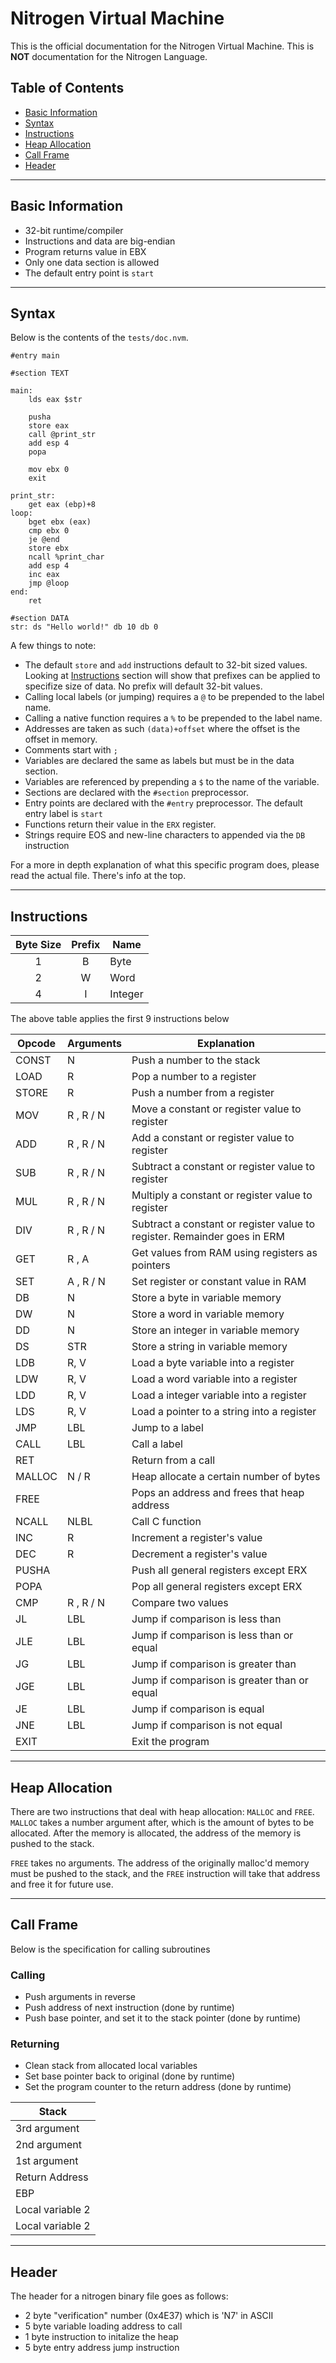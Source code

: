 # Nitrogen Virtual Machine

This is the official documentation for the Nitrogen Virtual Machine.
This is **NOT** documentation for the Nitrogen Language.

## Table of Contents
* [Basic Information](#basic-information)
* [Syntax](#syntax)
* [Instructions](#instructions)
* [Heap Allocation](#heap-allocation)
* [Call Frame](#call-frame)
* [Header](#header)

---

## Basic Information

* 32-bit runtime/compiler
* Instructions and data are big-endian
* Program returns value in EBX
* Only one data section is allowed
* The default entry point is `start`

---

## Syntax

Below is the contents of the `tests/doc.nvm`.

```
#entry main

#section TEXT

main:
	lds eax $str

	pusha
	store eax
	call @print_str
	add esp 4
	popa

	mov ebx 0
	exit

print_str:
	get eax (ebp)+8
loop:
	bget ebx (eax)
	cmp ebx 0
	je @end
	store ebx
	ncall %print_char
	add esp 4
	inc eax
	jmp @loop
end:
	ret

#section DATA
str: ds "Hello world!" db 10 db 0
```
A few things to note:
* The default `store` and `add` instructions default to 32-bit sized
values. Looking at [Instructions](#instructions) section will show
that prefixes can be applied to specifize size of data. No prefix will default 32-bit values.
* Calling local labels (or jumping) requires a `@` to be prepended
to the label name.
* Calling a native function requires a `%` to be prepended to the label name.
* Addresses are taken as such `(data)+offset` where the offset is
the offset in memory.
* Comments start with `;`
* Variables are declared the same as labels but must be in the data section.
* Variables are referenced by prepending a `$` to the name of the variable.
* Sections are declared with the `#section` preprocessor.
* Entry points are declared with the `#entry` preprocessor. The default entry label is `start`
* Functions return their value in the `ERX` register.
* Strings require EOS and new-line characters to appended via the `DB` instruction

For a more in depth explanation of what this specific program does, please read
the actual file. There's info at the top.

---

## Instructions

| Byte Size | Prefix | Name |
| :-------: | :----: | ---- |
| 1			| B		 | Byte |
| 2			| W		 | Word |
| 4			| I		 | Integer |

The above table applies the first 9 instructions below

| Opcode 	| Arguments | Explanation |
| --------- | --------- | ----------- |
| CONST 	| N			| Push a number to the stack |
| LOAD		| R			| Pop a number to a register |
| STORE 	| R			| Push a number from a register |
| MOV		| R , R / N	| Move a constant or register value to register |
| ADD		| R , R / N | Add a constant or register value to register |
| SUB		| R , R / N	| Subtract a constant or register value to register |
| MUL		| R , R / N	| Multiply a constant or register value to register |
| DIV		| R , R / N	| Subtract a constant or register value to register. Remainder goes in ERM |
| GET		| R , A		| Get values from RAM using registers as pointers |
| SET		| A , R / N	| Set register or constant value in RAM |
| DB		| N			| Store a byte in variable memory |
| DW		| N			| Store a word in variable memory |
| DD		| N			| Store an integer in variable memory |
| DS		| STR		| Store a string in variable memory |
| LDB		| R, V		| Load a byte variable into a register |
| LDW		| R, V		| Load a word variable into a register |
| LDD		| R, V		| Load a integer variable into a register |
| LDS		| R, V		| Load a pointer to a string into a register |
| JMP		| LBL		| Jump to a label |
| CALL		| LBL		| Call a label |
| RET		|			| Return from a call |
| MALLOC	| N	/ R		| Heap allocate a certain number of bytes |
| FREE		|			| Pops an address and frees that heap address |
| NCALL		| NLBL		| Call C function |
| INC		| R			| Increment a register's value |
| DEC		| R			| Decrement a register's value |
| PUSHA		|			| Push all general registers except ERX |
| POPA		|			| Pop all general registers except ERX |
| CMP		| R , R / N | Compare two values |
| JL		| LBL		| Jump if comparison is less than |
| JLE		| LBL		| Jump if comparison is less than or equal |
| JG		| LBL		| Jump if comparison is greater than |
| JGE		| LBL		| Jump if comparison is greater than or equal |
| JE		| LBL		| Jump if comparison is equal |
| JNE		| LBL		| Jump if comparison is not equal |
| EXIT		|			| Exit the program |

---

## Heap Allocation

There are two instructions that deal with heap allocation: `MALLOC` and `FREE`.
`MALLOC` takes a number argument after, which is the amount of bytes to be
allocated. After the memory is allocated, the address of the memory is pushed
to the stack.

`FREE` takes no arguments. The address of the originally malloc'd memory must
be pushed to the stack, and the `FREE` instruction will take that address and
free it for future use.

---

## Call Frame

Below is the specification for calling subroutines

### Calling

* Push arguments in reverse
* Push address of next instruction (done by runtime)
* Push base pointer, and set it to the stack pointer (done by runtime)

### Returning

* Clean stack from allocated local variables
* Set base pointer back to original (done by runtime)
* Set the program counter to the return address (done by runtime)

| Stack |
| ----- |
| 3rd argument |
| 2nd argument |
| 1st argument |
| Return Address |
| EBP |
| Local variable 2 |
| Local variable 2 |

---

## Header

The header for a nitrogen binary file goes as follows:

* 2 byte "verification" number (0x4E37) which is 'N7' in ASCII
* 5 byte variable loading address to call
* 1 byte instruction to initalize the heap
* 5 byte entry address jump instruction